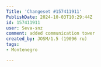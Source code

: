 ```yaml
---
Title: 'Changeset #157411911'
PublishDate: 2024-10-03T10:29:44Z
id: 157411911
user: Seva-snz
comment: added communication tower
created_by: JOSM/1.5 (19096 ru)
tags:
- Montenegro

---
```

